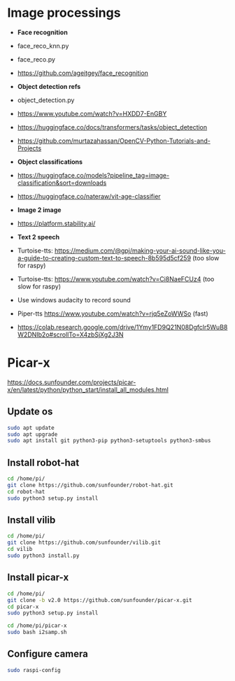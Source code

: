# Image processings

- **Face recognition**
 - face_reco_knn.py
 - face_reco.py
 - https://github.com/ageitgey/face_recognition


- **Object detection refs**
 - object_detection.py
 - https://www.youtube.com/watch?v=HXDD7-EnGBY
 - https://huggingface.co/docs/transformers/tasks/object_detection
 - https://github.com/murtazahassan/OpenCV-Python-Tutorials-and-Projects

- **Object classifications**
 - https://huggingface.co/models?pipeline_tag=image-classification&sort=downloads
 - https://huggingface.co/nateraw/vit-age-classifier

- **Image 2 image**
 - https://platform.stability.ai/

- **Text 2 speech**
 - Turtoise-tts: https://medium.com/@gpj/making-your-ai-sound-like-you-a-guide-to-creating-custom-text-to-speech-8b595d5cf259  (too slow for raspy)
 - Turtoise-tts: https://www.youtube.com/watch?v=Ci8NaeFCUz4 (too slow for raspy)
 - Use windows audacity to record sound
 - Piper-tts https://www.youtube.com/watch?v=rjq5eZoWWSo (fast)
 - https://colab.research.google.com/drive/1Ymy1FD9Q21N08Dgfclr5WuB8W2DNIb2o#scrollTo=X4zbSjXg2J3N

# Picar-x

https://docs.sunfounder.com/projects/picar-x/en/latest/python/python_start/install_all_modules.html

## Update os

```bash
sudo apt update
sudo apt upgrade
sudo apt install git python3-pip python3-setuptools python3-smbus
```

## Install robot-hat

```bash
cd /home/pi/
git clone https://github.com/sunfounder/robot-hat.git
cd robot-hat
sudo python3 setup.py install
```

## Install vilib

```bash
cd /home/pi/
git clone https://github.com/sunfounder/vilib.git
cd vilib
sudo python3 install.py
```


## Install picar-x

```bash
cd /home/pi/
git clone -b v2.0 https://github.com/sunfounder/picar-x.git
cd picar-x
sudo python3 setup.py install

cd /home/pi/picar-x
sudo bash i2samp.sh
```

## Configure camera

```bash
sudo raspi-config
```

